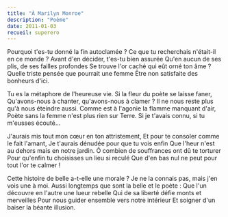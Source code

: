 ```yaml
---
title: "À Marilyn Monroe"
description: "Poème"
date: 2011-01-03
recueil: superero
---
```


Pourquoi t'es-tu donné la fin autoclamée ?
Ce que tu recherchais n'était-il en ce monde ?
Avant d'en décider, t'es-tu bien assurée
Qu'en aucun de ses plis, de ses failles profondes
Se trouve l'or caché qui eût orné ton âme ?
Quelle triste pensée que pourrait une femme
Être non satisfaite des bonheurs d'ici.

Tu es la métaphore de l'heureuse vie.
Si la fleur du poète se laisse faner,
Qu'avons-nous à chanter, qu'avons-nous à clamer ?
Il ne nous reste plus qu'à nous éteindre aussi.
Comme est à l'agonie la flamme manquant d'air,
Poète sans la femme n'est plus rien sur Terre.
Si je t'avais connu, si tu m'eusses écouté...

J'aurais mis tout mon cœur en ton attristement,
Et pour te consoler comme le fait l'amant,
Je t'aurais dénudée pour que tu vois enfin
Que l'heur n'est au dehors mais en notre jardin.
Ô combien de souffrances ont dû te torturer
Pour qu'enfin tu choisisses un lieu si reculé
Que d'en bas nul ne peut pour tout l'or te calmer !

Cette histoire de belle a-t-elle une morale ?
Je ne la connais pas, mais j'en vois une à moi.
Aussi longtemps que sont la belle et le poète :
Que l'un découvre en l'autre une lueur rebelle
Qui de sa liberté défie monts et merveilles
Pour nous guider ensemble vers notre intérieur
Et soigner d'un baiser la béante illusion.
